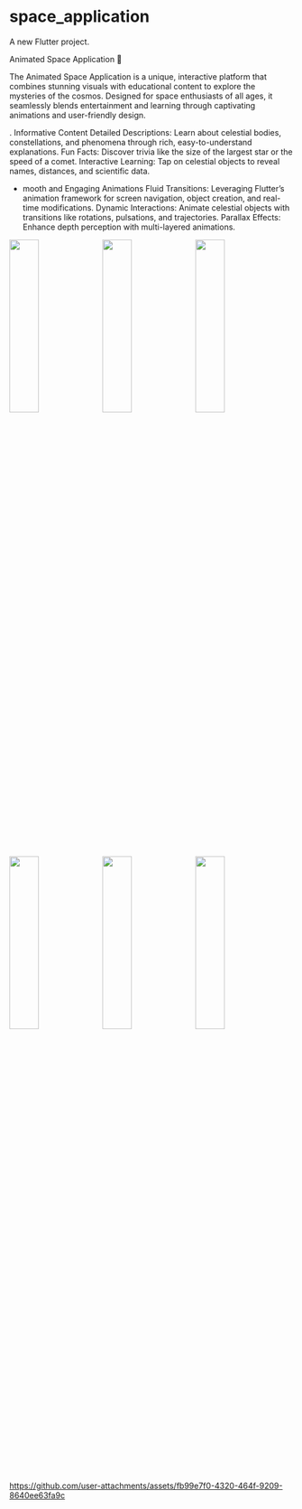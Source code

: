 # space_application

A new Flutter project.


Animated Space Application 🌌

The Animated Space Application is a unique, interactive platform that combines stunning visuals with educational content to explore the mysteries of the cosmos. Designed for space enthusiasts of all ages, it seamlessly blends entertainment and learning through captivating animations and user-friendly design.

. Informative Content
Detailed Descriptions: Learn about celestial bodies, constellations, and phenomena through rich, easy-to-understand explanations.
Fun Facts: Discover trivia like the size of the largest star or the speed of a comet.
Interactive Learning: Tap on celestial objects to reveal names, distances, and scientific data.

* mooth and Engaging Animations
Fluid Transitions: Leveraging Flutter’s animation framework for screen navigation, object creation, and real-time modifications.
Dynamic Interactions: Animate celestial objects with transitions like rotations, pulsations, and trajectories.
Parallax Effects: Enhance depth perception with multi-layered animations.

 <img src="https://github.com/user-attachments/assets/f42ed24b-6473-4157-a54f-60c1803a245d" height=28% width=32%>
 <img src="https://github.com/user-attachments/assets/594fac42-e366-4890-b944-48b9db75f4bb" height=28% width=32%>
 <img src="https://github.com/user-attachments/assets/0630bfd2-7221-4fed-a582-e57fcf78ebae" height=28% width=32%>
 <img src="https://github.com/user-attachments/assets/a347729c-2f29-4f7d-b37c-7cc742ac7e1d" height=28% width=32%>
 <img src="https://github.com/user-attachments/assets/acdc474b-922d-42da-a392-65717f64e484" height=28% width=32%>
 <img src="https://github.com/user-attachments/assets/71cd1468-d37f-49c8-9c9e-ff9891fe02f3" height=28% width=32%>


https://github.com/user-attachments/assets/fb99e7f0-4320-464f-9209-8640ee63fa9c

